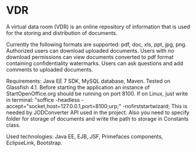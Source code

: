 # VDR
A virtual data room (VDR) is an online repository of information that is used for the storing and distribution of documents. 

Currently the following formats are supported: pdf, doc, xls, ppt, jpg, png.
Authorized users can download uploaded documents.
Users with no download permissions can view documents converted to pdf format containing confidentiality watermarks.
Users can ask questions and add comments to uploaded documents.

Requirements: Java EE 7 SDK, MySQL database, Maven. Tested on Glassfish 4.1.
Before starting the application an instance of StartOpenOffice.org should be running on port 8100. 
If on Linux, just write in terminal: "soffice -headless -accept=\"socket,host=127.0.0.1,port=8100;urp;\" -nofirststartwizard;
This is needed by JODConverter API used in the project.
Also you need to specify folder for storage of documents and write the path to storage in Constants class.

Used technologies:
Java EE, EJB, JSF, Primefaces components, EclipseLink, Bootstrap.
